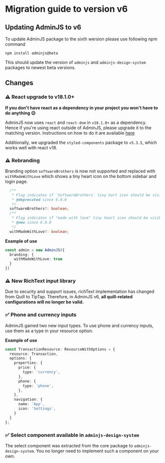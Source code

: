 # Migration guide to version v6

## Updating AdminJS to v6

To update AdminJS package to the sixth wersion please use following npm command

```
npm install adminjs@beta
```

This should update the version of ```adminjs``` and ```adminjs-design-system``` packages to newest beta versions. 

## Changes

### :warning: React upgrade to v18.1.0+

**If you don't have react as a dependency in your project you won't have to do anything 😉**

AdminJS now uses ```react``` and ```react-dom``` in ```v18.1.0+``` as a dependency. Hence if you're using react outside of AdminJS, please upgrade it to the matching version. 
Instructions on how to do it are available [here](https://reactjs.org/blog/2022/03/08/react-18-upgrade-guide.html)

Additionally, we upgraded the ```styled-components``` package to ```v5.3.5```, which works well with react v18. 

### :warning: Rebranding

Branding option `softwareBrothers` is now not supported and replaced with `withMadeWithLove`
which shows a tiny heart icon on the bottom sidebar and login page.

```ts
  /**
   * Flag indicates if `SoftwareBrothers` tiny hart icon should be visible on the bottom sidebar.
   * @deprecated since 6.0.0
   */
  softwareBrothers?: boolean;
  /**
   * Flag indicates if "made with love" tiny heart icon should be visible on the bottom sidebar.
   * @new since 6.0.0
   */
  withMadeWithLove?: boolean;
```

**Example of use**

```ts
const admin = new AdminJS({
  branding: {
    withMadeWithLove: true
  }
})

```

### ⚠️ New RichText input library

Due to security and support issues, richText implementation has changed from Quill to TipTap. Therefore, in AdminJS v6, **all quill-related configurations will no longer be valid.**

### :white_check_mark: Phone and currency inputs

AdminJS gained two new input types. To use phone and currency inputs, use them as a type in your resource option.

**Example of use**

```ts
const TransactionResource: ResourceWithOptions = {
  resource: Transaction,
  options: {
    properties: {
      price: {
        type: 'currency',
      },
      phone: {
        type: 'phone',
      },
    },
    navigation: {
      name: 'App',
      icon: 'Settings',
    }
  }
};
```

### :white_check_mark: Select component available in ```adminjs-design-system```

The select component was extracted from the core package to ```adminjs-design-system```. You no longer need to implement such a component on your own. 

